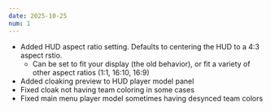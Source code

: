 ```yaml
---
date: 2025-10-25
num: 1
---
```


* Added HUD aspect ratio setting. Defaults to centering the HUD to a 4:3 aspect rstio.
    * Can be set to fit your display (the old behavior), or fit a variety of other aspect ratios (1:1, 16:10, 16:9)
* Added cloaking preview to HUD player model panel
* Fixed cloak not having team coloring in some cases
* Fixed main menu player model sometimes having desynced team colors
